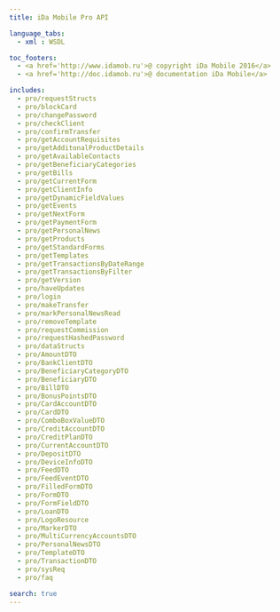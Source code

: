 ```yaml
---
title: iDa Mobile Pro API

language_tabs:
  - xml : WSDL

toc_footers:
  - <a href='http://www.idamob.ru'>@ copyright iDa Mobile 2016</a>
  - <a href='http://doc.idamob.ru'>@ documentation iDa Mobile</a>

includes:
  - pro/requestStructs
  - pro/blockCard
  - pro/changePassword
  - pro/checkClient
  - pro/confirmTransfer
  - pro/getAccountRequisites
  - pro/getAdditonalProductDetails
  - pro/getAvailableContacts
  - pro/getBeneficiaryCategories
  - pro/getBills
  - pro/getCurrentForm
  - pro/getClientInfo
  - pro/getDynamicFieldValues
  - pro/getEvents
  - pro/getNextForm
  - pro/getPaymentForm
  - pro/getPersonalNews
  - pro/getProducts
  - pro/getStandardForms
  - pro/getTemplates
  - pro/getTransactionsByDateRange
  - pro/getTransactionsByFilter
  - pro/getVersion
  - pro/haveUpdates
  - pro/login
  - pro/makeTransfer
  - pro/markPersonalNewsRead
  - pro/removeTemplate
  - pro/requestCommission
  - pro/requestHashedPassword
  - pro/dataStructs
  - pro/AmountDTO
  - pro/BankClientDTO
  - pro/BeneficiaryCategoryDTO
  - pro/BeneficiaryDTO
  - pro/BillDTO
  - pro/BonusPointsDTO
  - pro/CardAccountDTO
  - pro/CardDTO
  - pro/ComboBoxValueDTO
  - pro/CreditAccountDTO
  - pro/CreditPlanDTO
  - pro/CurrentAccountDTO
  - pro/DepositDTO
  - pro/DeviceInfoDTO
  - pro/FeedDTO
  - pro/FeedEventDTO
  - pro/FilledFormDTO
  - pro/FormDTO
  - pro/FormFieldDTO
  - pro/LoanDTO
  - pro/LogoResource
  - pro/MarkerDTO
  - pro/MultiCurrencyAccountsDTO
  - pro/PersonalNewsDTO
  - pro/TemplateDTO
  - pro/TransactionDTO
  - pro/sysReq
  - pro/faq

search: true
---
```

